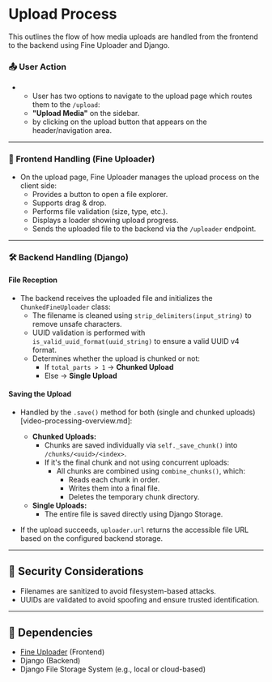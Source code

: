 # Upload Process

This outlines the flow of how media uploads are handled from the frontend to the backend using Fine Uploader and Django.

### 📤 User Action
- - User has two options to navigate to the upload page which routes them to the `/upload`:
  - **"Upload Media"** on the sidebar.
  - by clicking on the upload button that appears on the header/navigation area.
---

### 🧩 Frontend Handling (Fine Uploader)
- On the upload page, Fine Uploader manages the upload process on the client side:
  - Provides a button to open a file explorer.
  - Supports drag & drop.
  - Performs file validation (size, type, etc.).
  - Displays a loader showing upload progress.
  - Sends the uploaded file to the backend via the `/uploader` endpoint.

---

### 🛠️ Backend Handling (Django)
#### File Reception
- The backend receives the uploaded file and initializes the `ChunkedFineUploader` class:
  - The filename is cleaned using `strip_delimiters(input_string)` to remove unsafe characters.
  - UUID validation is performed with `is_valid_uuid_format(uuid_string)` to ensure a valid UUID v4 format.
  - Determines whether the upload is chunked or not:
    - If `total_parts > 1` → **Chunked Upload**
    - Else → **Single Upload**

#### Saving the Upload
- Handled by the `.save()` method for both (single and chunked uploads)[video-processing-overview.md]:
  - **Chunked Uploads:**
    - Chunks are saved individually via `self._save_chunk()` into `/chunks/<uuid>/<index>`.
    - If it's the final chunk and not using concurrent uploads:
      - All chunks are combined using `combine_chunks()`, which:
        - Reads each chunk in order.
        - Writes them into a final file.
        - Deletes the temporary chunk directory.
  - **Single Uploads:**
    - The entire file is saved directly using Django Storage.

- If the upload succeeds, `uploader.url` returns the accessible file URL based on the configured backend storage.

---

## 🔐 Security Considerations
- Filenames are sanitized to avoid filesystem-based attacks.
- UUIDs are validated to avoid spoofing and ensure trusted identification.

---

## 🧱 Dependencies
- [Fine Uploader](https://fineuploader.com/) (Frontend)
- Django (Backend)
- Django File Storage System (e.g., local or cloud-based)
